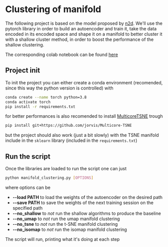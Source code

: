 # Clustering of manifold
The following project is based on the model proposed by
[n2d](https://arxiv.org/abs/1908.05968). We'll use the pytorch library
in order to build an autoencoder and train it, take the data encoded
in its encoded space and shape it on a manifold to better cluster it
with a shallow cluster method, in order to boost the performance of
the shallow clustering.

The corresponding colab notebook can be found
[here](https://colab.research.google.com/drive/11j16mhZbaPT_2RA7rb6F1c5JRcn2RMYe?usp=sharing)

## Project init
To init the project you can either create a conda environment
(recomended, since this way the python version is controlled) with
```sh
conda create --name torch python=3.8
conda activate torch
pip install -r requirements.txt
```

for better performances is also recomended to install
[MulticoreTSNE](https://github.com/DmitryUlyanov/Multicore-TSNE)
trough

```sh
pip install git+https://github.com/jorvis/Multicore-TSNE
```

but the project should also work (just a bit slowly) with the TSNE
manifold include in the `sklearn` library (included in the
`requirements.txt`)

## Run the script
Once the libraries are loaded to run the script one can just
```sh
python manifold_clustering.py [OPTIONS]
```
where options can be
- **--load PATH** to load the weights of the autoencoder on the
  desired path
- **--save PATH** to save the weights of the next training session on
  the specified path
- **--no_shallow** to *not* run the shallow algorithms to produce the
  baseline
- **--no_umap** to *not* run the umap manifold clustering
- **--no_tsne** to *not* run the t-SNE manifold clustering
- **--no_isomap** to *not* run the isomap manifold clustering

The script will run, printing what it's doing at each step
